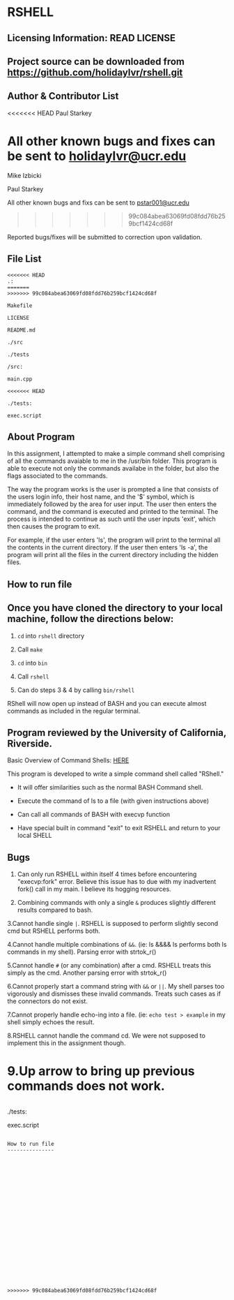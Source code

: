 RSHELL
==========

Licensing Information: READ LICENSE
---
Project source can be downloaded from https://github.com/holidaylvr/rshell.git
----

Author & Contributor List
-----------
<<<<<<< HEAD
Paul Starkey

All other known bugs and fixes can be sent to holidaylvr@ucr.edu
=======
Mike Izbicki

Paul Starkey

All other known bugs and fixs can be sent to pstar001@ucr.edu
>>>>>>> 99c084abea63069fd08fdd76b259bcf1424cd68f

Reported bugs/fixes will be submitted to correction upon validation.

File List
---------
```
<<<<<<< HEAD
.:
=======
>>>>>>> 99c084abea63069fd08fdd76b259bcf1424cd68f

Makefile

LICENSE

README.md

./src

./tests
```
```
/src:

main.cpp

<<<<<<< HEAD
```
```
./tests:

exec.script
```

About Program
-------------
In this assignment, I attempted to make a simple command shell comprising of all the commands avaiable to me in the /usr/bin folder. This program is able to execute not only the commands availabe in the folder, but also the flags associated to the commands.

The way the program works is the user is prompted a line that consists of the users login info, their host name, and the '$' symbol, which is immediately followed by the area for user input. The user then enters the command, and the command is executed and printed to the terminal. The process is intended to continue as such until the user inputs 'exit', which then causes the program to exit.

For example, if the user enters 'ls', the program will print to the terminal all the contents in the current directory. If the user then enters 'ls -a', the program will print all the files in the current directory including the hidden files.


How to run file
---------------
Once you have cloned the directory to your local machine, follow the directions below:
--------------------------------------------------------------------------------------
1. `cd` into `rshell` directory

2. Call `make`

3. `cd` into `bin`

4. Call `rshell`

5. Can do steps 3 & 4 by calling `bin/rshell`

RShell will now open up instead of BASH and you can execute almost commands as included in the regular terminal.


Program reviewed by the University of California, Riverside.
------------------------------------------------------------
Basic Overview of Command Shells: [HERE](http://linuxgazette.net/111/ramankutty.html)

This program is developed to write a simple command shell called "RShell."

- It will offer similarities such as the normal BASH Command shell.

- Execute the command of ls to a file (with given instructions above)

- Can call all commands of BASH with execvp function

- Have special built in command "exit" to exit RSHELL and return to your local SHELL


Bugs
---
1. Can only run RSHELL within itself 4 times before encountering "execvp:fork" error. Believe this issue has to due with my inadvertent fork() call in my main. I believe its hogging resources. 

2. Combining commands with only a single `&` produces slightly different results compared to bash.

3.Cannot handle single `|`. RSHELL is supposed to perform slightly second cmd but RSHELL performs both.

4.Cannot handle multiple combinations of `&&`. (ie: ls &&&& ls performs both ls commands in my shell). Parsing error with strtok_r()

5.Cannot handle `#` (or any combination) after a cmd. RSHELL treats this simply as the cmd. Another parsing error with strtok_r()

6.Cannot properly start a command string with `&&` or `||`. My shell parses too vigorously and dismisses these invalid commands. Treats such cases as if the connectors do not exist.

7.Cannot properly handle echo-ing into a file. (ie: `echo test > example` in my shell simply echoes the result.

8.RSHELL cannot handle the command cd. We were not supposed to implement this in the assignment though.

9.Up arrow to bring up previous commands does not work. 
=======
``` 
``` 
./tests:

exec.script

```

How to run file
---------------






















>>>>>>> 99c084abea63069fd08fdd76b259bcf1424cd68f

 
